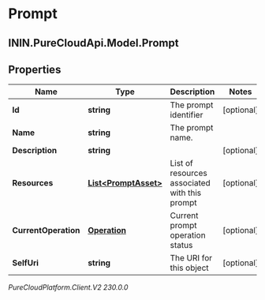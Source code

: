 # Prompt

## ININ.PureCloudApi.Model.Prompt

## Properties

|Name | Type | Description | Notes|
|------------ | ------------- | ------------- | -------------|
| **Id** | **string** | The prompt identifier | [optional] |
| **Name** | **string** | The prompt name. | |
| **Description** | **string** |  | [optional] |
| **Resources** | [**List&lt;PromptAsset&gt;**](PromptAsset) | List of resources associated with this prompt | [optional] |
| **CurrentOperation** | [**Operation**](Operation) | Current prompt operation status | [optional] |
| **SelfUri** | **string** | The URI for this object | [optional] |



_PureCloudPlatform.Client.V2 230.0.0_
